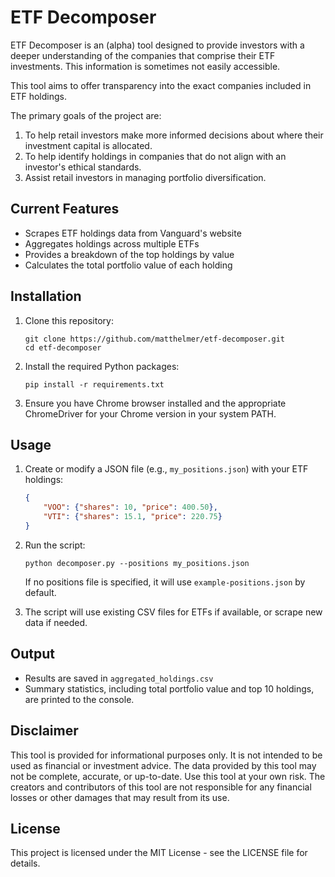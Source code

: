 # ETF Decomposer

ETF Decomposer is an (alpha) tool designed to provide investors with a deeper understanding of the companies that comprise their ETF investments. This information is sometimes not easily accessible.

This tool aims to offer transparency into the exact companies included in ETF holdings.

The primary goals of the project are:

1. To help retail investors make more informed decisions about where their investment capital is allocated.
2. To help identify holdings in companies that do not align with an investor's ethical standards.
3. Assist retail investors in managing portfolio diversification.

## Current Features

- Scrapes ETF holdings data from Vanguard's website
- Aggregates holdings across multiple ETFs
- Provides a breakdown of the top holdings by value
- Calculates the total portfolio value of each holding

## Installation

1. Clone this repository:
   ```
   git clone https://github.com/matthelmer/etf-decomposer.git
   cd etf-decomposer
   ```

2. Install the required Python packages:
   ```
   pip install -r requirements.txt
   ```

3. Ensure you have Chrome browser installed and the appropriate ChromeDriver for your Chrome version in your system PATH.

## Usage

1. Create or modify a JSON file (e.g., `my_positions.json`) with your ETF holdings:
   ```json
   {
       "VOO": {"shares": 10, "price": 400.50},
       "VTI": {"shares": 15.1, "price": 220.75}
   }
   ```

2. Run the script:
   ```
   python decomposer.py --positions my_positions.json
   ```
   If no positions file is specified, it will use `example-positions.json` by default.

3. The script will use existing CSV files for ETFs if available, or scrape new data if needed.

## Output

- Results are saved in `aggregated_holdings.csv`
- Summary statistics, including total portfolio value and top 10 holdings, are printed to the console.
## Disclaimer

This tool is provided for informational purposes only. It is not intended to be used as financial or investment advice. The data provided by this tool may not be complete, accurate, or up-to-date. Use this tool at your own risk. The creators and contributors of this tool are not responsible for any financial losses or other damages that may result from its use.

## License

This project is licensed under the MIT License - see the LICENSE file for details.
